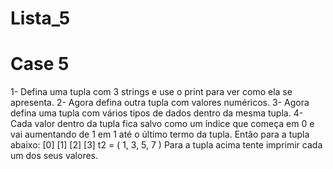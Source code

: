 # Lista_5
# Case 5

1- Defina uma tupla com 3 strings e use o print para ver como ela se apresenta.
2- Agora defina outra tupla com valores numéricos.
3- Agora defina uma tupla com vários tipos de dados dentro da mesma tupla.
4- Cada valor dentro da tupla fica salvo como um índice que começa em 0 e vai aumentando de 1 em 1 até o último termo da tupla.
      Então para a tupla abaixo:
       [0] [1] [2] [3]
       t2 = ( 1,  3,  5,  7 )
    Para a tupla acima tente imprimir cada um dos seus valores.
